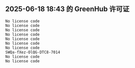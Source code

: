 ## 2025-06-18 18:43 的 GreenHub 许可证
```
No license code
No license code
No license code
No license code
No license code
No license code
No license code
SWQa-fXez-OlQG-DTC8-7014
No license code
No license code
```
